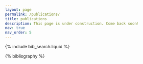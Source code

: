 ```yaml
---
layout: page
permalink: /publications/
title: publications
description: This page is under construction. Come back soon!
nav: true
nav_order: 5
---
```


<!-- _pages/publications.md -->

<!-- Bibsearch Feature -->

{% include bib_search.liquid %}

<div class="publications">

{% bibliography %}

</div>
